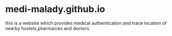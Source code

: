 # medi-malady.github.io
this is a website which provides medical authentication and trace location of nearby hostels,pharmacies and doctors

